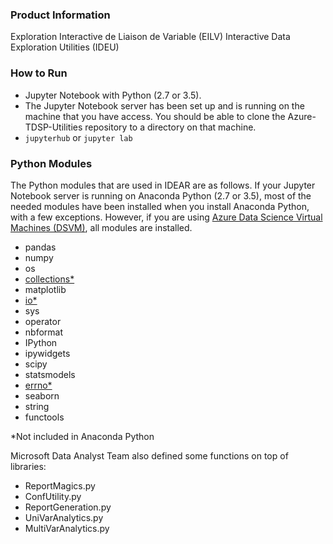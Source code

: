 ### Product Information

Exploration Interactive de Liaison de Variable  (EILV)
Interactive Data Exploration Utilities (IDEU)

### How to Run

- Jupyter Notebook with Python (2.7 or 3.5).
- The Jupyter Notebook server has been set up and is running on the machine that you have access. You should be able to clone the Azure-TDSP-Utilities repository to a directory on that machine. 
- `jupyterhub` or `jupyter lab`

### Python Modules 
The Python modules that are used in IDEAR are as follows. If your Jupyter Notebook server is running on Anaconda Python (2.7 or 3.5), most of the needed modules have been installed when you install Anaconda Python, with a few exceptions. However, if you are using [Azure Data Science Virtual Machines (DSVM)](https://azure.microsoft.com/en-us/marketplace/partners/microsoft-ads/standard-data-science-vm/), all modules are installed. 
 
- pandas
- numpy
- os
- [collections*](https://docs.python.org/2/library/collections.html)
- matplotlib
- [io*](https://docs.python.org/2/library/io.html)
- sys
- operator
- nbformat
- IPython
- ipywidgets
- scipy
- statsmodels
- [errno*](https://docs.python.org/2/library/errno.html)
- seaborn
- string
- functools

*Not included in Anaconda Python

Microsoft Data Analyst Team also defined some functions on top of libraries: 

- ReportMagics.py
- ConfUtility.py
- ReportGeneration.py
- UniVarAnalytics.py
- MultiVarAnalytics.py
